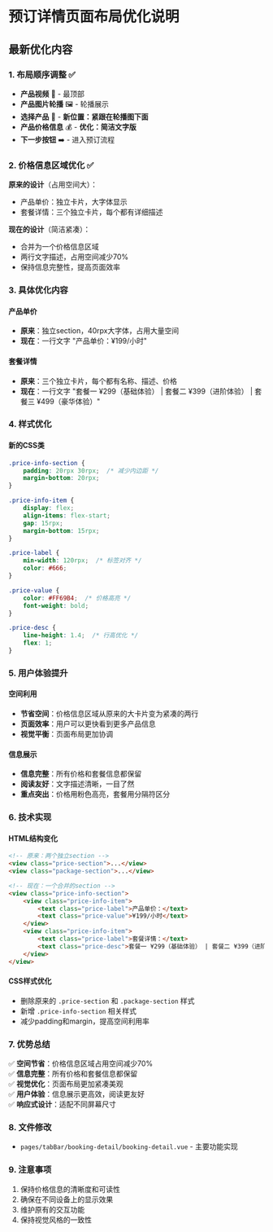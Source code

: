 # 预订详情页面布局优化说明

## 最新优化内容

### 1. 布局顺序调整 ✅
- **产品视频** 🎥 - 最顶部
- **产品图片轮播** 🖼️ - 轮播展示
- **选择产品** 🎯 - **新位置：紧跟在轮播图下面**
- **产品价格信息** 💰 - **优化：简洁文字版**
- **下一步按钮** ➡️ - 进入预订流程

### 2. 价格信息区域优化 ✅
**原来的设计**（占用空间大）：
- 产品单价：独立卡片，大字体显示
- 套餐详情：三个独立卡片，每个都有详细描述

**现在的设计**（简洁紧凑）：
- 合并为一个价格信息区域
- 两行文字描述，占用空间减少70%
- 保持信息完整性，提高页面效率

### 3. 具体优化内容

#### 产品单价
- **原来**：独立section，40rpx大字体，占用大量空间
- **现在**：一行文字 "产品单价：¥199/小时"

#### 套餐详情
- **原来**：三个独立卡片，每个都有名称、描述、价格
- **现在**：一行文字 "套餐一 ¥299（基础体验） | 套餐二 ¥399（进阶体验） | 套餐三 ¥499（豪华体验）"

### 4. 样式优化

#### 新的CSS类
```css
.price-info-section {
    padding: 20rpx 30rpx;  /* 减少内边距 */
    margin-bottom: 20rpx;
}

.price-info-item {
    display: flex;
    align-items: flex-start;
    gap: 15rpx;
    margin-bottom: 15rpx;
}

.price-label {
    min-width: 120rpx;  /* 标签对齐 */
    color: #666;
}

.price-value {
    color: #FF69B4;  /* 价格高亮 */
    font-weight: bold;
}

.price-desc {
    line-height: 1.4;  /* 行高优化 */
    flex: 1;
}
```

### 5. 用户体验提升

#### 空间利用
- **节省空间**：价格信息区域从原来的大卡片变为紧凑的两行
- **页面效率**：用户可以更快看到更多产品信息
- **视觉平衡**：页面布局更加协调

#### 信息展示
- **信息完整**：所有价格和套餐信息都保留
- **阅读友好**：文字描述清晰，一目了然
- **重点突出**：价格用粉色高亮，套餐用分隔符区分

### 6. 技术实现

#### HTML结构变化
```html
<!-- 原来：两个独立section -->
<view class="price-section">...</view>
<view class="package-section">...</view>

<!-- 现在：一个合并的section -->
<view class="price-info-section">
    <view class="price-info-item">
        <text class="price-label">产品单价：</text>
        <text class="price-value">¥199/小时</text>
    </view>
    <view class="price-info-item">
        <text class="price-label">套餐详情：</text>
        <text class="price-desc">套餐一 ¥299（基础体验） | 套餐二 ¥399（进阶体验） | 套餐三 ¥499（豪华体验）</text>
    </view>
</view>
```

#### CSS样式优化
- 删除原来的 `.price-section` 和 `.package-section` 样式
- 新增 `.price-info-section` 相关样式
- 减少padding和margin，提高空间利用率

### 7. 优势总结

✅ **空间节省**：价格信息区域占用空间减少70%  
✅ **信息完整**：所有价格和套餐信息都保留  
✅ **视觉优化**：页面布局更加紧凑美观  
✅ **用户体验**：信息展示更高效，阅读更友好  
✅ **响应式设计**：适配不同屏幕尺寸  

### 8. 文件修改
- `pages/tabBar/booking-detail/booking-detail.vue` - 主要功能实现

### 9. 注意事项
1. 保持价格信息的清晰度和可读性
2. 确保在不同设备上的显示效果
3. 维护原有的交互功能
4. 保持视觉风格的一致性 